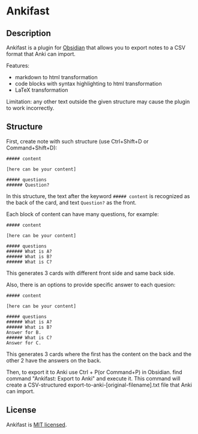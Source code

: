 # Ankifast

## Description

Ankifast is a plugin for [Obsidian](https://obsidian.md) that allows you to export notes to a CSV format that Anki can import.

Features: 

- markdown to html transformation
- code blocks with syntax highlighting to html transformation
- LaTeX transformation

Limitation: any other text outside the given structure may cause the plugin to work incorrectly.

## Structure

First, create note with such structure (use Ctrl+Shift+D or Command+Shift+D):

```
##### content

[here can be your content]

##### questions
###### Question?
```

In this structure, the text after the keyword `##### content` is recognized as the back of the card, and text `Question?` as the front.

Each block of content can have many questions, for example:

```
##### content

[here can be your content]

##### questions
###### What is A?
###### What is B?
###### What is C?
```

This generates 3 cards with different front side and same back side.

Also, there is an options to provide specific answer to each quesion:

```
##### content

[here can be your content]

##### questions
###### What is A?
###### What is B?
Answer for B.
###### What is C?
Answer for C.
```

This generates 3 cards where the first has the content on the back and the other 2 have the answers on the back.

Then, to export it to Anki use Ctrl + P(or Command+P) in Obsidian. find command "Ankifast: Export to Anki" and execute it. This command will create a CSV-structured export-to-anki-[original-filename].txt file that Anki can import.

## License

Ankifast is [MIT licensed](LICENSE).
